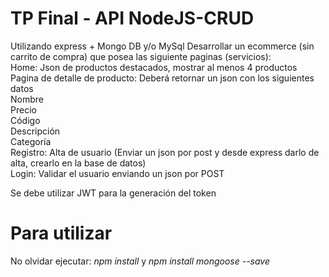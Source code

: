 # TP Final - API NodeJS-CRUD
Utilizando express + Mongo DB y/o MySql Desarrollar un ecommerce (sin carrito de compra) que posea las siguiente paginas (servicios):<br/>
    Home: Json de productos destacados, mostrar al menos 4 productos <br/>
    Pagina de detalle de producto: Deberá retornar un json con los siguientes datos<br/>
            Nombre<br/>
            Precio<br/>
            Código<br/>
            Descripción<br/>
            Categoría<br/>
    Registro: Alta de usuario (Enviar un json por post y desde express darlo de alta, crearlo en la base de datos)<br/>
    Login: Validar el usuario enviando un json por POST<br/>

Se debe utilizar JWT para la generación del token

# Para utilizar
No olvidar ejecutar: *npm install* y *npm install mongoose --save*

 
